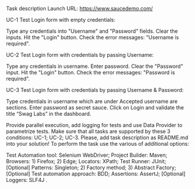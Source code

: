 Task description
Launch URL: https://www.saucedemo.com/

UC-1 Test Login form with empty credentials:

Type any credentials into "Username" and "Password" fields.
Clear the inputs.
Hit the "Login" button.
Check the error messages: "Username is required".

UC-2 Test Login form with credentials by passing Username:

Type any credentials in username.
Enter password.
Clear the "Password" input.
Hit the "Login" button.
Check the error messages: "Password is required".

UC-3 Test Login form with credentials by passing Username & Password:

Type credentials in username which are under Accepted username are sections.
Enter password as secret sauce.
Click on Login and validate the title “Swag Labs” in the dashboard.

Provide parallel execution, add logging for tests and use Data Provider to parametrize tests. Make sure that all tasks are supported by these 3 conditions: UC-1; UC-2; UC-3.
Please, add task description as README.md into your solution!
To perform the task use the various of additional options:

Test Automation tool: Selenium WebDriver;
Project Builder: Maven;
Browsers: 1) Firefox; 2) Edge;
Locators: XPath;
Test Runner: JUnit;
[Optional] Patterns: Singleton; 2) Factory method; 3) Abstract Factory;
[Optional] Test automation approach: BDD;
Assertions: AssertJ;
[Optional] Loggers: SLF4J .